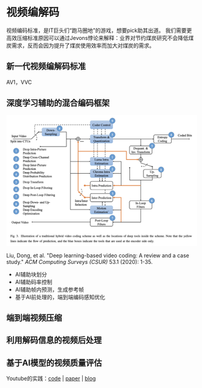 # 视频编解码

视频编码标准，是IT巨头们“跑马圈地”的游戏，想要pick助其出道。 我们需要更高效压缩标准原因可以通过Jevons悖论来解释：业界对节约煤炭研究不会降低煤炭需求，反而会因为提升了煤炭使用效率而加大对煤炭的需求。



## 新一代视频编解码标准

AV1，VVC

## 深度学习辅助的混合编码框架

<img src="./DL-based-coding.png" alt="DL-based-coding" style="zoom:50%;" />

Liu, Dong, et al. "Deep learning-based video coding: A review and a case study." *ACM Computing Surveys (CSUR)* 53.1 (2020): 1-35.

- AI辅助块划分
- AI辅助码率控制
- AI辅助帧内预测，生成参考帧
- 基于AI前处理的，端到端编码感知优化

## 端到端视频压缩

## 利用解码信息的视频后处理

## 基于AI模型的视频质量评估

Youtube的实践：[code](https://github.com/google/uvq) | [paper](https://openaccess.thecvf.com/content/CVPR2021/papers/Wang_Rich_Features_for_Perceptual_Quality_Assessment_of_UGC_Videos_CVPR_2021_paper.pdf) | [blog](https://blog.research.google/2022/08/uvq-measuring-youtubes-perceptual-video.html?m=1)

